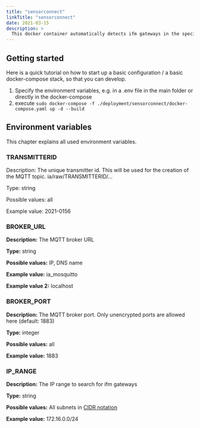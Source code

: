 ```yaml
---
title: "sensorconnect"
linkTitle: "sensorconnect"
date: 2021-03-15
description: >
  This docker container automatically detects ifm gateways in the specified network and reads their sensor values in the highest possible data frequency. The MQTT output is specified in [the MQTT documentation](../../../concepts/mqtt/)
---
```


## Getting started

Here is a quick tutorial on how to start up a basic configuration / a basic docker-compose stack, so that you can develop.

1. Specify the environment variables, e.g. in a .env file in the main folder or directly in the docker-compose
2. execute `sudo docker-compose -f ./deployment/sensorconnect/docker-compose.yaml up -d --build`

## Environment variables

This chapter explains all used environment variables.

### TRANSMITTERID

Description: The unique transmitter id. This will be used for the creation of the MQTT topic. ia/raw/TRANSMITTERID/...

Type: string

Possible values: all

Example value: 2021-0156

### BROKER_URL

**Description:** The MQTT broker URL

**Type:** string

**Possible values:** IP, DNS name

**Example value:** ia_mosquitto

**Example value 2:** localhost

### BROKER_PORT

**Description:** The MQTT broker port. Only unencrypted ports are allowed here (default: 1883)

**Type:** integer

**Possible values:** all

**Example value:** 1883

### IP_RANGE

**Description:** The IP range to search for ifm gateways

**Type:** string

**Possible values:** All subnets in [CIDR notation](https://en.wikipedia.org/wiki/Classless_Inter-Domain_Routing)

**Example value:** 172.16.0.0/24
